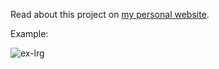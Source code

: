 Read about this project on [my personal website](https://benhudson.carbonmade.com/projects/6313695).

Example:

![ex-lrg](https://carbonmade-media.accelerator.net/33576051 "Example")
